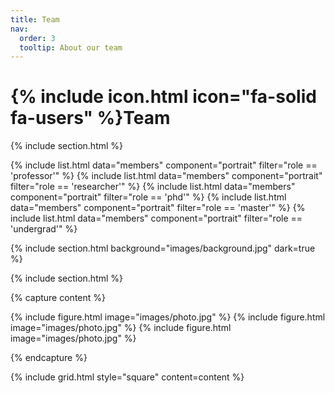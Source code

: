 ```yaml
---
title: Team
nav:
  order: 3
  tooltip: About our team
---
```


# {% include icon.html icon="fa-solid fa-users" %}Team



{% include section.html %}

{% include list.html data="members" component="portrait" filter="role == 'professor'" %}
{% include list.html data="members" component="portrait" filter="role == 'researcher'" %}
{% include list.html data="members" component="portrait" filter="role == 'phd'" %}
{% include list.html data="members" component="portrait" filter="role == 'master'" %}
{% include list.html data="members" component="portrait" filter="role == 'undergrad'" %}

{% include section.html background="images/background.jpg" dark=true %}



{% include section.html %}

{% capture content %}

{% include figure.html image="images/photo.jpg" %}
{% include figure.html image="images/photo.jpg" %}
{% include figure.html image="images/photo.jpg" %}

{% endcapture %}

{% include grid.html style="square" content=content %}

